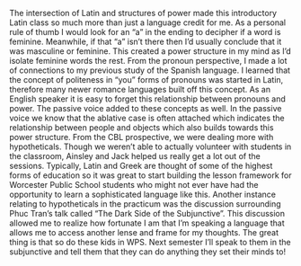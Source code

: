 The intersection of Latin and structures of power made this introductory Latin class so much more than just a language credit for me. As a personal rule of thumb I would look for an “a” in the ending to decipher if a word is feminine. Meanwhile, if that “a” isn’t there then I’d usually conclude that it was masculine or feminine. This created a power structure in my mind as I’d isolate feminine words the rest. From the pronoun perspective, I made a lot of connections to my previous study of the Spanish language. I learned that the concept of politeness in “you” forms of pronouns was started in Latin, therefore many newer romance languages built off this concept. As an English speaker it is easy to forget this relationship between pronouns and power. The passive voice added to these concepts as well. In the passive voice we know that the ablative case is often attached which indicates the relationship between people and objects which also builds towards this power structure.
From the CBL prospective, we were dealing more with hypotheticals. Though we weren’t able to actually volunteer with students in the classroom, Ainsley and Jack helped us really get a lot out of the sessions. Typically, Latin and Greek are thought of some of the highest forms of education so it was great to start building the lesson framework for Worcester Public School students who might not ever have had the opportunity to learn a sophisticated language like this. Another instance relating to hypotheticals in the practicum was the discussion surrounding Phuc Tran’s talk called “The Dark Side of the Subjunctive”. This discussion allowed me to realize how fortunate I am that I’m speaking a language that allows me to access another lense and frame for my thoughts. The great thing is that so do these kids in WPS. Next semester I’ll speak to them in the subjunctive and tell them that they can do anything they set their minds to!
